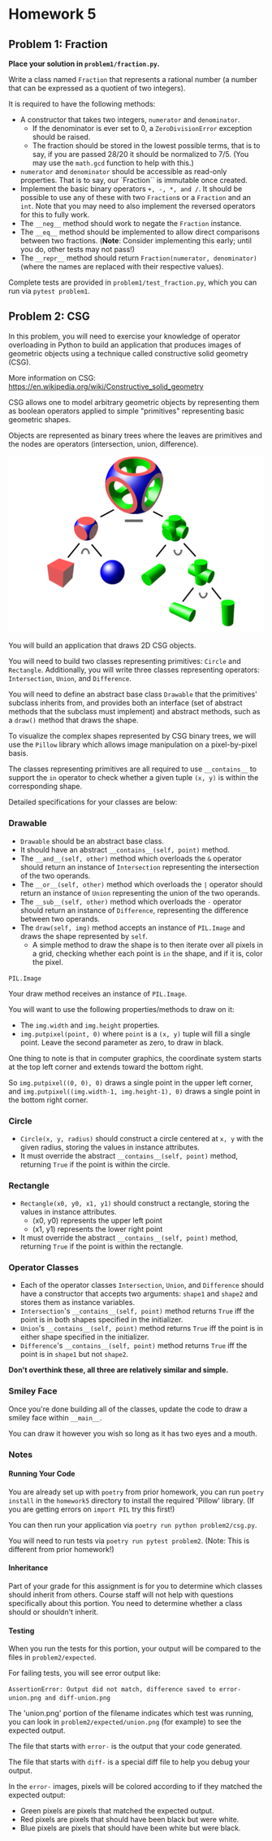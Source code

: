 # Homework 5

## Problem 1: Fraction

**Place your solution in `problem1/fraction.py`.**

Write a class named `Fraction` that represents a rational number (a number that can be expressed as a quotient of two integers).

It is required to have the following methods:

- A constructor that takes two integers, `numerator` and `denominator`.
  - If the denominator is ever set to 0, a `ZeroDivisionError` exception should be raised.
  - The fraction should be stored in the lowest possible terms, that is to say, if you are passed 28/20 it should be normalized to 7/5. (You may use the `math.gcd` function to help with this.)
- `numerator` and `denominator` should be accessible as read-only properties.  That is to say, our `Fraction`` is immutable once created.
- Implement the basic binary operators `+, -, *, and /`. It should be possible to use any of these with two `Fraction`s or a `Fraction` and an `int`.  Note that you may need to also implement the reversed operators for this to fully work.
- The `__neg__` method should work to negate the `Fraction` instance.
- The `__eq__` method should be implemented to allow direct comparisons between two fractions.  (**Note**: Consider implementing this early; until you do, other tests may not pass!)
- The `__repr__` method should return `Fraction(numerator, denominator)` (where the names are replaced with their respective values).

Complete tests are provided in `problem1/test_fraction.py`, which you can run via `pytest problem1`.

## Problem 2: CSG
In this problem, you will need to exercise your knowledge of operator overloading in Python to build an application that produces images of geometric objects using a technique called constructive solid geometry (CSG).

More information on CSG: https://en.wikipedia.org/wiki/Constructive_solid_geometry

CSG allows one to model arbitrary geometric objects by representing them as boolean operators applied to simple "primitives" representing basic geometric shapes.

Objects are represented as binary trees where the leaves are primitives and the nodes are operators (intersection, union, difference).

![](csg.png)

You will build an application that draws 2D CSG objects.

You will need to build two classes representing primitives: `Circle` and `Rectangle`. 
Additionally, you will write three classes representing operators: `Intersection`, `Union`, and `Difference`.

You will need to define an abstract base class `Drawable` that the primitives' subclass inherits from, and provides both an interface (set of abstract methods that the subclass must implement) and abstract methods, such as a `draw()` method that draws the shape.

To visualize the complex shapes represented by CSG binary trees, we will use the `Pillow` library which allows image manipulation on a pixel-by-pixel basis.

The classes representing primitives are all required to use `__contains__` to support the `in` operator to check whether a given tuple `(x, y)` is within the corresponding shape.


Detailed specifications for your classes are below:

### Drawable

- `Drawable` should be an abstract base class.
- It should have an abstract `__contains__(self, point)` method.
- The `__and__(self, other)` method which overloads the `&` operator should return an instance of `Intersection` representing the intersection of the two operands.
- The `__or__(self, other)` method which overloads the `|` operator should return an instance of `Union` representing the union of the two operands.
- The `__sub__(self, other)` method which overloads the `-` operator should return an instance of `Difference`, representing the difference between two operands.
- The `draw(self, img)` method accepts an instance of `PIL.Image` and draws the shape represented by `self`.
  - A simple method to draw the shape is to then iterate over all pixels in a grid, checking whether each point is `in` the shape, and if it is, color the pixel.

`PIL.Image`

Your draw method receives an instance of `PIL.Image`.

You will want to use the following properties/methods to draw on it:
  - The `img.width` and `img.height` properties.
  - `img.putpixel(point, 0)` where `point` is a `(x, y)` tuple will fill a single point. Leave the second parameter as zero, to draw in black.

One thing to note is that in computer graphics, the coordinate system starts at the top left corner and extends toward the bottom right.

So `img.putpixel((0, 0), 0)` draws a single point in the upper left corner,
and `img.putpixel((img.width-1, img.height-1), 0)` draws a single point in the bottom right corner.

### Circle

- `Circle(x, y, radius)` should construct a circle centered at `x, y` with the given radius, storing the values in instance attributes.
- It must override the abstract `__contains__(self, point)` method, returning `True` if the point is within the circle.


### Rectangle

- `Rectangle(x0, y0, x1, y1)` should construct a rectangle, storing the values in instance attributes.
  - (x0, y0) represents the upper left point
  - (x1, y1) represents the lower right point
- It must override the abstract `__contains__(self, point)` method, returning `True` if the point is within the rectangle.

### Operator Classes

- Each of the operator classes `Intersection`, `Union`, and `Difference` should have a constructor that accepts two arguments: `shape1` and `shape2` and stores them as instance variables.
- `Intersection`'s `__contains__(self, point)` method returns `True` iff the point is in both shapes specified in the initializer.
- `Union`'s `__contains__(self, point)` method returns `True` iff the point is in either shape specified in the initializer.
- `Difference`'s `__contains__(self, point)` method returns `True` iff the point is in `shape1` but not `shape2`.

**Don't overthink these, all three are relatively similar and simple.**

### Smiley Face

Once you're done building all of the classes, update the code to draw a smiley face within `__main__`.

You can draw it however you wish so long as it has two eyes and a mouth.

### Notes

#### Running Your Code

You are already set up with `poetry` from prior homework, you can run `poetry install` in the `homework5` directory to install the required 'Pillow' library.  (If you are getting errors on `import PIL` try this first!)

You can then run your application via `poetry run python problem2/csg.py`.

You will need to run tests via `poetry run pytest problem2`.  (Note: This is different from prior homework!)

#### Inheritance

Part of your grade for this assignment is for you to determine which classes should inherit from others.  Course staff will not help with questions specifically about this portion.  You need to determine whether a class should or shouldn't inherit.

#### Testing

When you run the tests for this portion, your output will be compared to the files in `problem2/expected`.

For failing tests, you will see error output like:

```AssertionError: Output did not match, difference saved to error-union.png and diff-union.png```

The 'union.png' portion of the filename indicates which test was running, you can look in `problem2/expected/union.png` (for example) to see the expected output.

The file that starts with `error-` is the output that your code generated.

The file that starts with `diff-` is a special diff file to help you debug your output.

In the `error-` images, pixels will be colored according to if they matched the expected output:
- Green pixels are pixels that matched the expected output.
- Red pixels are pixels that should have been black but were white.
- Blue pixels are pixels that should have been white but were black.
